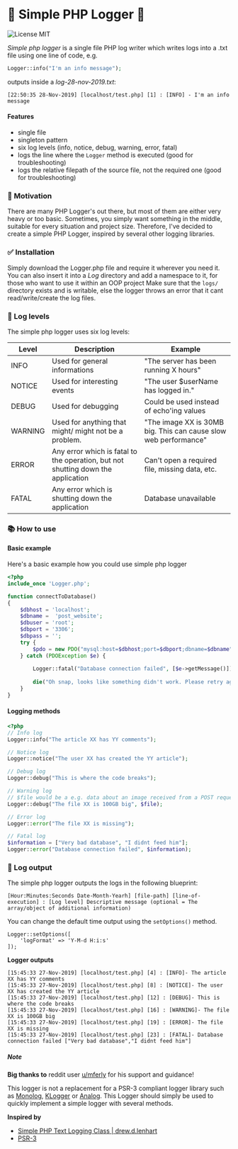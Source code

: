 # :floppy_disk: Simple PHP Logger :floppy_disk:
![License MIT](https://img.shields.io/github/license/advename/Simple-PHP-Logger)

*Simple php logger* is a single file PHP log writer which writes logs into a .txt file using one line of code, e.g.
```php
Logger::info("I'm an info message");
```
outputs inside a *log-28-nov-2019.txt*:
```
[22:50:35 28-Nov-2019] [localhost/test.php] [1] : [INFO] - I'm an info message
```

#### Features
- single file
- singleton pattern
- six log levels (info, notice, debug, warning, error, fatal)
- logs the line where the `Logger` method is executed (good for troubleshooting)
- logs the relative filepath of the source file, not the required one (good for troubleshooting)

### :wrench: Motivation
There are many PHP Logger's out there, but most of them are either very heavy or too basic. Sometimes, you simply want something in the middle, suitable for every situation and project size. Therefore, I've decided to create a simple PHP Logger, inspired by several other logging libraries.

### :white_check_mark: Installation 
Simply download the Logger.php file and require it wherever you need it.
You can also insert it into a *Log* directory and add a namespace to it, for those who want to use it within an OOP project
Make sure that the `logs/` directory exists and is writable, else the logger throws an error that it cant read/write/create the log files.

### :mag_right: Log levels 
The simple php logger uses six log levels:

|Level   |Description   | Example |
|---|---|---|
| INFO  |  Used for general informations | "The server has been running X hours" |  
| NOTICE  |  Used for interesting events | "The user $userName has logged in." |  
| DEBUG | Used for debugging | Could be used instead of echo'ing values |
| WARNING | Used for anything that might/ might not be a problem. | "The image XX is 30MB big. This can cause slow web performance" | 
| ERROR | Any error which is fatal to the operation, but not shutting down the application| Can't open a required file, missing data, etc. | 
| FATAL | Any error which is shutting down the application| Database unavailable | 

### :books: How to use 

#### Basic example
Here's a basic example how you could use simple php logger
```php
<?php
include_once 'Logger.php';

function connectToDatabase()
{
    $dbhost = 'localhost';
    $dbname =  'post_website';
    $dbuser = 'root';
    $dbport = '3306';
    $dbpass = '';
    try {
        $pdo = new PDO("mysql:host=$dbhost;port=$dbport;dbname=$dbname", $dbuser, $dbpass);
    } catch (PDOException $e) {
        
        Logger::fatal("Database connection failed", [$e->getMessage()]); // <- Log a fatal error with details
        
        die("Oh snap, looks like something didn't work. Please retry again later"); // <- UX friendly die() message
    }
}
```

#### Logging methods
```php
<?php
// Info log
Logger::info("The article XX has YY comments");

// Notice log
Logger::notice("The user XX has created the YY article");

// Debug log
Logger::debug("This is where the code breaks");

// Warning log
// $file would be a e.g. data about an image received from a POST request
Logger::debug("The file XX is 100GB big", $file);

// Error log
Logger::error("The file XX is missing");

// Fatal log
$information = ["Very bad database", "I didnt feed him"];
Logger::error("Database connection failed", $information);
```

### :book: Log output 
The simple php logger outputs the logs in the following blueprint:
```
[Hour:Minutes:Seconds Date-Month-Yearh] [file-path] [line-of-execution] : [Log level] Descriptive message (optional = The array/object of additional information)
```

You can change the default time output using the `setOptions()` method.
```codes
Logger::setOptions([
    'logFormat' => 'Y-M-d H:i:s'
]);
```

**Logger outputs**
```codes
[15:45:33 27-Nov-2019] [localhost/test.php] [4] : [INFO]- The article XX has YY comments 
[15:45:33 27-Nov-2019] [localhost/test.php] [8] : [NOTICE]- The user XX has created the YY article 
[15:45:33 27-Nov-2019] [localhost/test.php] [12] : [DEBUG]- This is where the code breaks 
[15:45:33 27-Nov-2019] [localhost/test.php] [16] : [WARNING]- The file XX is 100GB big 
[15:45:33 27-Nov-2019] [localhost/test.php] [19] : [ERROR]- The file XX is missing 
[15:45:33 27-Nov-2019] [localhost/test.php] [23] : [FATAL]- Database connection failed ["Very bad database","I didnt feed him"]
```

##### Note
**Big thanks to** reddit user [u/mferly](https://www.reddit.com/user/mferly) for his support and guidance!

This logger is not a replacement for a PSR-3 compliant logger library such as [Monolog](https://github.com/Seldaek/monolog), [KLogger](https://github.com/katzgrau/KLogger) or [Analog](https://github.com/jbroadway/analog). This Logger should simply be used to quickly implement a simple logger with several methods.

**Inspired by**
- [Simple PHP Text Logging Class \| drew.d.lenhart](https://www.drewlenhart.com/blog/simple-php-logger-class)
- [PSR-3](https://www.php-fig.org/psr/psr-3/)
